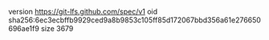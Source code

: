 version https://git-lfs.github.com/spec/v1
oid sha256:6ec3ecbffb9929ced9a8b9853c105ff85d172067bbd356a61e276650696ae1f9
size 3679
